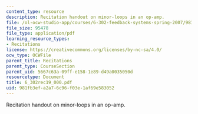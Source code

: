 ```yaml
---
content_type: resource
description: Recitation handout on minor-loops in an op-amp.
file: /ol-ocw-studio-app/courses/6-302-feedback-systems-spring-2007/981fb3efa2a76c96f03e1af69e583052_6_302rec19_000.pdf
file_size: 95478
file_type: application/pdf
learning_resource_types:
- Recitations
license: https://creativecommons.org/licenses/by-nc-sa/4.0/
ocw_type: OCWFile
parent_title: Recitations
parent_type: CourseSection
parent_uid: 5667c63a-09ff-e158-1e89-d49a0035050d
resourcetype: Document
title: 6_302rec19_000.pdf
uid: 981fb3ef-a2a7-6c96-f03e-1af69e583052
---
```

Recitation handout on minor-loops in an op-amp.